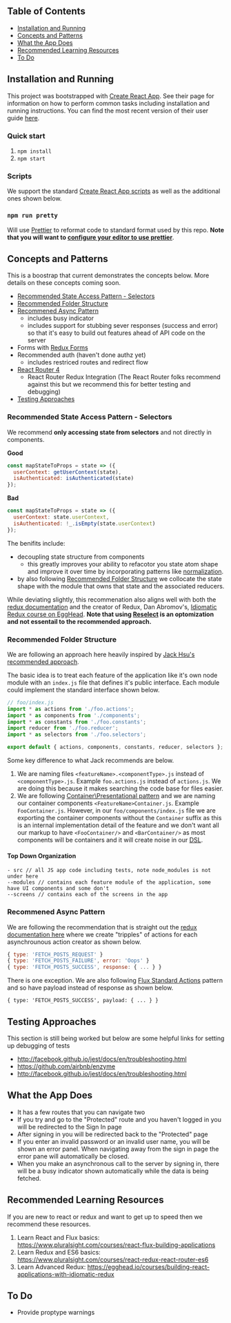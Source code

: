 ## Table of Contents
- [Installation and Running](#installation-and-running)
- [Concepts and Patterns](#concepts-and-patterns)
- [What the App Does](#what-the-app-does)
- [Recommended Learning Resources](#recommended-learning-resources)
- [To Do](#to-do)

## Installation and Running
This project was bootstrapped with [Create React App](https://github.com/facebookincubator/create-react-app). See their page for information on how to perform common tasks including installation and running instructions. You can find the most recent version of their user guide [here](https://github.com/facebookincubator/create-react-app/blob/master/packages/react-scripts/template/README.md).

### Quick start
1. `npm install`
2. `npm start`

### Scripts
We support the standard [Create React App scripts](https://github.com/facebookincubator/create-react-app/blob/master/packages/react-scripts/template/README.md#available-scripts) as well as the additional ones shown below.

### `npm run pretty`
Will use [Prettier](https://github.com/prettier/prettier) to reformat code to standard format used by this repo. **Note that you will want to [configure your editor to use prettier](https://github.com/prettier/prettier#editor-integration)**.



## Concepts and Patterns
This is a boostrap that current demonstrates the concepts below. More details on these concepts coming soon.
- [Recommended State Access Pattern - Selectors](#recommended-state-access-pattern---selectors)
- [Recommended Folder Structure](#recommended-folder-structure)
- [Recommened Async Pattern](#recommened-async-pattern)
  - includes busy indicator
  - includes support for stubbing sever responses (success and error) so that it's easy to build out features ahead of API code on the server
- Forms with [Redux Forms](https://redux-form.com/)
- Recommended auth (haven't done authz yet)
  - includes restriced routes and redirect flow
- [React Router 4](https://reacttraining.com/react-router/)
  - React Router Redux Integration (The React Router folks recommend against this but we recommend this for better testing and debugging)
- [Testing Approaches](#testing-approaches)

### Recommended State Access Pattern - Selectors
We recommend **only accessing state from selectors** and not directly in components. 

**Good**
```javascript
const mapStateToProps = state => ({
  userContext: getUserContext(state),
  isAuthenticated: isAuthenticated(state)
});
```

**Bad**
```javascript
const mapStateToProps = state => ({
  userContext: state.userContext,
  isAuthenticated: !_.isEmpty(state.userContext)
});
```

The benifits include: 
- decoupling state structure from components
  - this greatly improves your ability to refacotor you state atom shape and improve it over time by incorporating patterns like [normalization](http://redux.js.org/docs/recipes/reducers/NormalizingStateShape.html).
- by also following [Recommended Folder Structure](#recommended-folder-structure) we collocate the state shape with the module that owns that state and the associated reducers. 

While deviating slightly, this recommenation also aligns well with both the [redux documentation](http://redux.js.org/docs/recipes/ComputingDerivedData.html) and the creator of Redux, Dan Abromov's, [Idiomatic Redux course on EggHead](https://egghead.io/lessons/javascript-redux-colocating-selectors-with-reducers). **Note that using [Reselect](https://github.com/reactjs/reselect) is an optomization and not essentail to the recommended approach.**

### Recommended Folder Structure
We are following an approach here heavily inspired by [Jack Hsu's recommended approach](https://jaysoo.ca/2016/02/28/organizing-redux-application/).

The basic idea is to treat each feature of the application like it's own node module with an `index.js` file that defines it's public interface. Each module could implement the standard interface shown below.

```javascript
// foo/index.js
import * as actions from './foo.actions';
import * as components from './components';
import * as constants from './foo.constants';
import reducer from './foo.reducer';
import * as selectors from './foo.selectors';

export default { actions, components, constants, reducer, selectors };
```

Some key difference to what Jack recommends are below.
1. We are naming files `<featureName>.<componentType>.js` instead of `<componentType>.js`. Example `foo.actions.js` instead of `actions.js`. We are doing this because it makes searching the code base for files easier.
2. We are following [Container\Presentational pattern](https://medium.com/@dan_abramov/smart-and-dumb-components-7ca2f9a7c7d0) and we are naming our container components `<FeatureName>Container.js`. Example `FooContainer.js`. However, in our `foo/components/index.js` file we are exporting the container components without the `Container` suffix as this is an internal implementation detail of the feature and we don't want all our markup to have `<FooContainer/>` and `<BarContainer/>` as most components will be containers and it will create noise in our [DSL](https://en.wikipedia.org/wiki/Domain-specific_language). 

#### Top Down Organization
```
- src // all JS app code including tests, note node_modules is not under here
--modules // contains each feature module of the application, some have UI components and some don't
--screens // contains each of the screens in the app
```

### Recommened Async Pattern
We are following the recommendation that is straight out the [redux documentation here](http://redux.js.org/docs/advanced/AsyncActions.html) where we create "tripples" of actions for each asynchrounous action creator as shown below.

```javascript
{ type: 'FETCH_POSTS_REQUEST' }
{ type: 'FETCH_POSTS_FAILURE', error: 'Oops' }
{ type: 'FETCH_POSTS_SUCCESS', response: { ... } }
```

There is one exception. We are also following [Flux Standard Actions](https://github.com/acdlite/flux-standard-action) pattern and so have payload instead of response as shown below.

```
{ type: 'FETCH_POSTS_SUCCESS', payload: { ... } }
```

## Testing Approaches
This section is still being worked but below are some helpful links for setting up debugging of tests

- http://facebook.github.io/jest/docs/en/troubleshooting.html
- https://github.com/airbnb/enzyme
- http://facebook.github.io/jest/docs/en/troubleshooting.html

## What the App Does
- It has a few routes that you can navigate two
- If you try and go to the "Protected" route and you haven't logged in you will be redirected to the Sign In page
- After signing in you will be redirected back to the "Protected" page
- If you enter an invalid password or an invalid user name, you will be shown an error panel. When navigating away from the sign in page the error pane will automatically be closed.
- When you make an asynchronous call to the server by signing in, there will be a busy indicator shown automatically while the data is being fetched.

## Recommended Learning Resources
If you are new to react or redux and want to get up to speed then we recommend these resources.
1. Learn React and Flux basics: https://www.pluralsight.com/courses/react-flux-building-applications
2. Learn Redux and ES6 basics: https://www.pluralsight.com/courses/react-redux-react-router-es6
3. Learn Advanced Redux: https://egghead.io/courses/building-react-applications-with-idiomatic-redux

## To Do
- Provide proptype warnings
